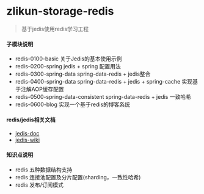 # zlikun-storage-redis

> 基于jedis使用redis学习工程

#### 子模块说明  
- redis-0100-basic			关于Jedis的基本使用示例
- redis-0200-spring			jedis + spring 配置用法
- redis-0300-spring-data	spring-data-redis + jedis整合
- redis-0400-spring-data	spring-data-redis + jedis + spring-cache 实现基于注解AOP缓存配置
- redis-0500-spring-data-consistent		spring-data-redis + jedis 一致哈希
- redis-0600-blog			实现一个基于redis的博客系统

#### redis/jedis相关文档  
- [jedis-doc](http://xetorthio.github.io/jedis/)  
- [jedis-wiki](https://github.com/xetorthio/jedis/wiki)  

#### 知识点说明  
- redis 五种数据结构支持
- redis 连接池配置及分片配置(sharding，一致性哈希)
- redis 发布/订阅模式
